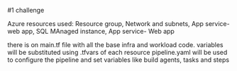 #1 challenge


Azure resources used:
Resource group,
Network and subnets,
App service-web app,
SQL MAnaged instance,
App service- Web app

there is on main.tf file with all the base infra and workload code.
variables will be substituted using .tfvars of each resource
pipeline.yaml will be used to configure the pipeline and set variables like build agents, tasks and steps
